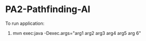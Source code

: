 # PA2-Pathfinding-AI

To run application:
1. mvn exec:java -Dexec.args="arg1 arg2 arg3 arg4 arg5 arg 6"
